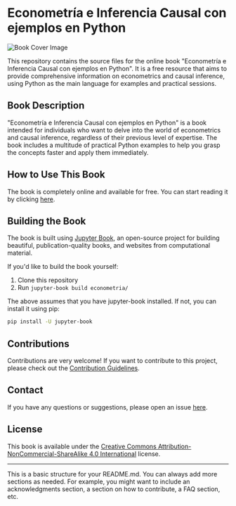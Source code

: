 # Econometría e Inferencia Causal con ejemplos en Python

![Book Cover Image](link-to-book-cover-image) 

This repository contains the source files for the online book "Econometría e Inferencia Causal con ejemplos en Python". It is a free resource that aims to provide comprehensive information on econometrics and causal inference, using Python as the main language for examples and practical sessions.

## Book Description

"Econometría e Inferencia Causal con ejemplos en Python" is a book intended for individuals who want to delve into the world of econometrics and causal inference, regardless of their previous level of expertise. The book includes a multitude of practical Python examples to help you grasp the concepts faster and apply them immediately.

## How to Use This Book

The book is completely online and available for free. You can start reading it by clicking [here](https://marionomics.github.io/econometria). 

## Building the Book

The book is built using [Jupyter Book](https://jupyterbook.org), an open-source project for building beautiful, publication-quality books, and websites from computational material.

If you'd like to build the book yourself:

1. Clone this repository
2. Run `jupyter-book build econometria/`

The above assumes that you have jupyter-book installed. If not, you can install it using pip:

```bash
pip install -U jupyter-book
```

## Contributions

Contributions are very welcome! If you want to contribute to this project, please check out the [Contribution Guidelines](CONTRIBUTING.md).

## Contact

If you have any questions or suggestions, please open an issue [here](https://github.com/marionomics/econometria/issues).

## License

This book is available under the [Creative Commons Attribution-NonCommercial-ShareAlike 4.0 International](LICENSE.md) license.

---

This is a basic structure for your README.md. You can always add more sections as needed. For example, you might want to include an acknowledgments section, a section on how to contribute, a FAQ section, etc.
